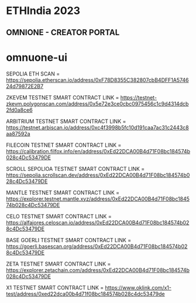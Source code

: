 # ETHIndia 2023

## OMNIONE - CREATOR PORTAL
# omnuone-ui


SEPOLIA ETH SCAN = https://sepolia.etherscan.io/address/0xF78D8355C382807cbB4DFF1A574624d79872E2B7
  
ZKEVEM TESTNET SMART CONTRACT LINK = https://testnet-zkevm.polygonscan.com/address/0x5e72e3ce0cbc0975456c1c9d4314dcb2fd0a8ce6  


ARBITRIUM TESTNET SMART CONTRACT LINK = https://testnet.arbiscan.io/address/0xc4f3998b5fc10d191caa7ac31c2443c8aa87592a

FILECOIN TESTNET SMART CONTRACT LINK = https://calibration.filfox.info/en/address/0xEd22DCA00B4d71F08bc184574b028c4Dc53479DE  
  

SCROLL SEPOLIOA TESTNET SMART CONTRACT LINK = https://sepolia.scrollscan.dev/address/0xEd22DCA00B4d71F08bc184574b028c4Dc53479DE  
  
MANTLE TESTNET SMART CONTRACT LINK = https://explorer.testnet.mantle.xyz/address/0xEd22DCA00B4d71F08bc184574b028c4Dc53479DE
  
CELO TESTNET SMART CONTRACT LINK = https://alfajores.celoscan.io/address/0xEd22DCA00B4d71F08bc184574b028c4Dc53479DE
  
BASE GOERLI TESTNET SMART CONTRACT LINK = https://goerli.basescan.org/address/0xEd22DCA00B4d71F08bc184574b028c4Dc53479DE
  
ZETA TESTNET SMART CONTRACT LINK = https://explorer.zetachain.com/address/0xEd22DCA00B4d71F08bc184574b028c4Dc53479DE
  
X1 TESTNET SMART CONTRACT LINK = https://www.oklink.com/x1-test/address/0xed22dca00b4d71f08bc184574b028c4dc53479de
